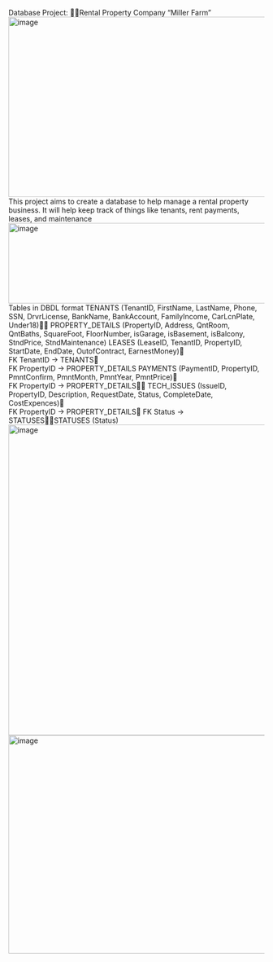 Database Project: Rental Property Company “Miller Farm”<img width="1567" height="354" alt="image" src="https://github.com/user-attachments/assets/b6eb05b3-6bc1-4dd8-852e-f06fcd96f962" />
This project aims to create a database to help manage a rental property business. It will help keep track of things like tenants, rent payments, leases, and maintenance<img width="5123" height="158" alt="image" src="https://github.com/user-attachments/assets/5936be81-7588-4cee-8e05-c0a52f885229" />
Tables in DBDL format
TENANTS (TenantID, FirstName, LastName, Phone, SSN, DrvrLicense, BankName, BankAccount, FamilyIncome, CarLcnPlate, Under18)
PROPERTY_DETAILS (PropertyID, Address, QntRoom, QntBaths, SquareFoot, FloorNumber, isGarage, isBasement, isBalcony, StndPrice, StndMaintenance)
LEASES (LeaseID, TenantID, PropertyID, StartDate, EndDate, OutofContract, EarnestMoney)	
  FK    TenantID -> TENANTS	
  FK    PropertyID -> PROPERTY_DETAILS
PAYMENTS (PaymentID, PropertyID, PmntConfirm, PmntMonth, PmntYear, PmntPrice)	
  FK    PropertyID -> PROPERTY_DETAILS
TECH_ISSUES (IssueID, PropertyID, Description, RequestDate, Status, CompleteDate, CostExpences)	
  FK    PropertyID -> PROPERTY_DETAILS	
  FK    Status -> STATUSESSTATUSES (Status)<img width="2122" height="610" alt="image" src="https://github.com/user-attachments/assets/33f3ff50-6199-4b9e-915b-c56f0cb7b4f5" />
<img width="1047" height="429" alt="image" src="https://github.com/user-attachments/assets/3f18588b-c0f3-4e3c-aad3-87a11cc4ff1e" />
